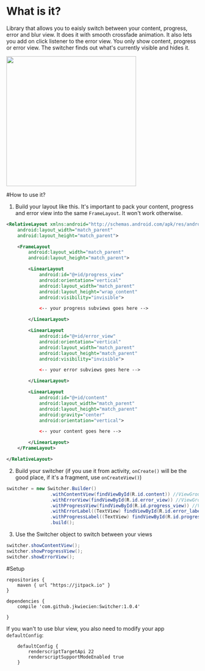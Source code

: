 # What is it?
Library that allows you to eaisly switch between your content, progress, error and blur view. It does it with smooth crossfade animation. It also lets you add on click listener to the error view.
  You only show content, progress or error view. The switcher finds out what's currently visible and hides it.
  
  
<img src="http://g.recordit.co/eMdCTknEmO.gif" height="340" />
  
#How to use it?
1)  Build your layout like this. It's important to pack your content, progress and error view into the same ```FrameLayout```. It won't work otherwise.

```xml
<RelativeLayout xmlns:android="http://schemas.android.com/apk/res/android"
    android:layout_width="match_parent"
    android:layout_height="match_parent">

    <FrameLayout
        android:layout_width="match_parent"
        android:layout_height="match_parent">

        <LinearLayout
            android:id="@+id/progress_view"
            android:orientation="vertical"
            android:layout_width="match_parent"
            android:layout_height="wrap_content"
            android:visibility="invisible">

            <-- your progress subviews goes here -->

        </LinearLayout>

        <LinearLayout
            android:id="@+id/error_view"
            android:orientation="vertical"
            android:layout_width="match_parent"
            android:layout_height="match_parent"
            android:visibility="invisible">

            <-- your error subviews goes here -->

        </LinearLayout>

        <LinearLayout
            android:id="@+id/content"
            android:layout_width="match_parent"
            android:layout_height="match_parent"
            android:gravity="center"
            android:orientation="vertical">

            <-- your content goes here -->

        </LinearLayout>
    </FrameLayout>

</RelativeLayout>
```

2) Build your switcher (if you use it from activity, ```onCreate()``` will be the good place, if it's a fragment, use ```onCreateView()```)
```java
switcher = new Switcher.Builder()
                .withContentView(findViewById(R.id.content)) //ViewGroup holding your main content
                .withErrorView(findViewById(R.id.error_view)) //ViewGroup holding your error view
                .withProgressView(findViewById(R.id.progress_view)) //ViewGroup holding your progress view
                .withErrorLabel((TextView) findViewById(R.id.error_label)) // TextView within your error ViewGroup that you want to change
                .withProgressLabel((TextView) findViewById(R.id.progress_label)) // TextView within your progress ViewGroup that you want to change
                .build();
```

3) Use the Switcher object to switch between your views
```java
switcher.showContentView();
switcher.showProgressView();
switcher.showErrorView();
```

#Setup
```
repositories {
    maven { url "https://jitpack.io" }
}
    
dependencies {
    compile 'com.github.jkwiecien:Switcher:1.0.4'

}
```

If you wan't to use blur view, you also need to modify your app ```defaultConfig```:

```
    defaultConfig {
        renderscriptTargetApi 22
        renderscriptSupportModeEnabled true
    }
```
